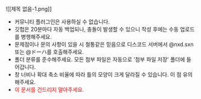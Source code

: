 ![[제목 없음-1.png]]
* 커뮤니티 플러그인은 사용하실 수 없습니다.
* 깃헙은 20분마다 자동 백업되나, 충돌이 발생할 수 있으니 작성 후에는 수동 업로드를 병행해주세요.
* 문제점이나 문의 사항이 있을 시 철통같은 믿음으로 디스코드 서버에서 @nxd.sxn 또는 @ドーハ를 호출해주세요.
* 폴더 분류를 준수해주세요. 모든 첨부 파일은 자동으로 '첨부 파일 저장' 폴더에 들어갑니다.
* 창 너비나 확대 축소 비율에 따라 틀의 모양이 크게 달라질 수 있습니다. 이 점 유의해주세요.
*  <font color="#ff0000">이 문서를 건드리지 말아주세요.</font>